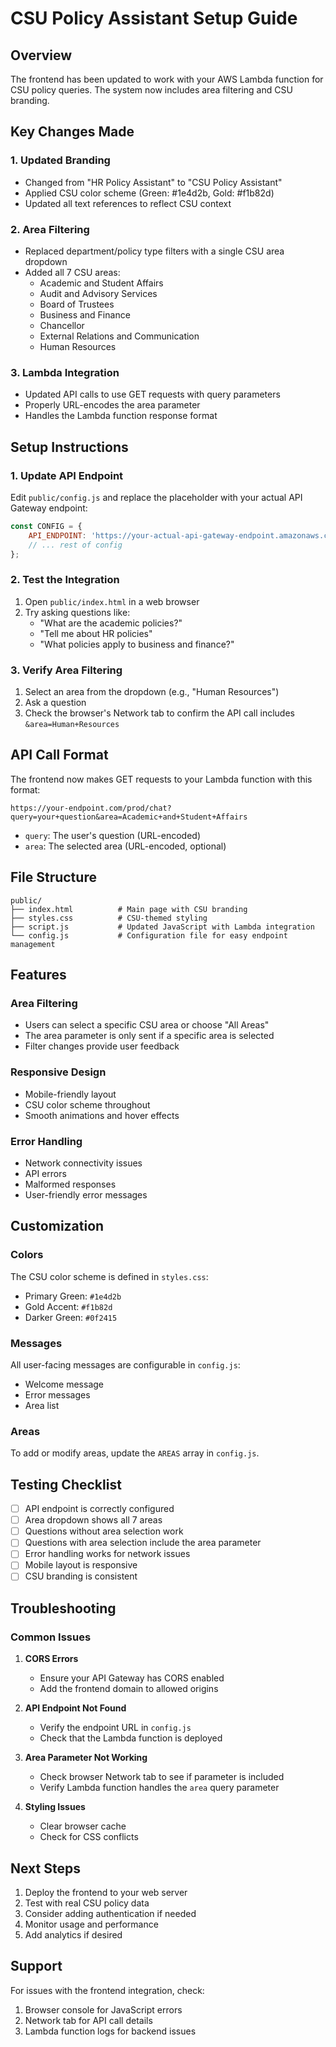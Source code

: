 # CSU Policy Assistant Setup Guide

## Overview
The frontend has been updated to work with your AWS Lambda function for CSU policy queries. The system now includes area filtering and CSU branding.

## Key Changes Made

### 1. Updated Branding
- Changed from "HR Policy Assistant" to "CSU Policy Assistant"
- Applied CSU color scheme (Green: #1e4d2b, Gold: #f1b82d)
- Updated all text references to reflect CSU context

### 2. Area Filtering
- Replaced department/policy type filters with a single CSU area dropdown
- Added all 7 CSU areas:
  - Academic and Student Affairs
  - Audit and Advisory Services
  - Board of Trustees
  - Business and Finance
  - Chancellor
  - External Relations and Communication
  - Human Resources

### 3. Lambda Integration
- Updated API calls to use GET requests with query parameters
- Properly URL-encodes the area parameter
- Handles the Lambda function response format

## Setup Instructions

### 1. Update API Endpoint
Edit `public/config.js` and replace the placeholder with your actual API Gateway endpoint:

```javascript
const CONFIG = {
    API_ENDPOINT: 'https://your-actual-api-gateway-endpoint.amazonaws.com/prod/chat',
    // ... rest of config
};
```

### 2. Test the Integration
1. Open `public/index.html` in a web browser
2. Try asking questions like:
   - "What are the academic policies?"
   - "Tell me about HR policies"
   - "What policies apply to business and finance?"

### 3. Verify Area Filtering
1. Select an area from the dropdown (e.g., "Human Resources")
2. Ask a question
3. Check the browser's Network tab to confirm the API call includes `&area=Human+Resources`

## API Call Format

The frontend now makes GET requests to your Lambda function with this format:
```
https://your-endpoint.com/prod/chat?query=your+question&area=Academic+and+Student+Affairs
```

- `query`: The user's question (URL-encoded)
- `area`: The selected area (URL-encoded, optional)

## File Structure

```
public/
├── index.html          # Main page with CSU branding
├── styles.css          # CSU-themed styling
├── script.js           # Updated JavaScript with Lambda integration
└── config.js           # Configuration file for easy endpoint management
```

## Features

### Area Filtering
- Users can select a specific CSU area or choose "All Areas"
- The area parameter is only sent if a specific area is selected
- Filter changes provide user feedback

### Responsive Design
- Mobile-friendly layout
- CSU color scheme throughout
- Smooth animations and hover effects

### Error Handling
- Network connectivity issues
- API errors
- Malformed responses
- User-friendly error messages

## Customization

### Colors
The CSU color scheme is defined in `styles.css`:
- Primary Green: `#1e4d2b`
- Gold Accent: `#f1b82d`
- Darker Green: `#0f2415`

### Messages
All user-facing messages are configurable in `config.js`:
- Welcome message
- Error messages
- Area list

### Areas
To add or modify areas, update the `AREAS` array in `config.js`.

## Testing Checklist

- [ ] API endpoint is correctly configured
- [ ] Area dropdown shows all 7 areas
- [ ] Questions without area selection work
- [ ] Questions with area selection include the area parameter
- [ ] Error handling works for network issues
- [ ] Mobile layout is responsive
- [ ] CSU branding is consistent

## Troubleshooting

### Common Issues

1. **CORS Errors**
   - Ensure your API Gateway has CORS enabled
   - Add the frontend domain to allowed origins

2. **API Endpoint Not Found**
   - Verify the endpoint URL in `config.js`
   - Check that the Lambda function is deployed

3. **Area Parameter Not Working**
   - Check browser Network tab to see if parameter is included
   - Verify Lambda function handles the `area` query parameter

4. **Styling Issues**
   - Clear browser cache
   - Check for CSS conflicts

## Next Steps

1. Deploy the frontend to your web server
2. Test with real CSU policy data
3. Consider adding authentication if needed
4. Monitor usage and performance
5. Add analytics if desired

## Support

For issues with the frontend integration, check:
1. Browser console for JavaScript errors
2. Network tab for API call details
3. Lambda function logs for backend issues
